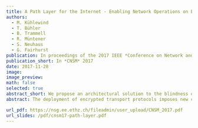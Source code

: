 ```yaml
---
title: A Path Layer for the Internet - Enabling Network Operations on Encrypted Protocols
authors:
  - M. Kühlewind
  - T. Bühler
  - B. Trammell
  - R. Müntener
  - S. Neuhaus
  - G. Fairhurst
publication: In proceedings of the 2017 IEEE *Conference on Network and Service Management* Conference, Tokyo.
publication_short: In *CNSM* 2017
date: 2017-11-28
image: 
image_preview: 
math: false
selected: true
abstract_short: We propose an architectural solution to the blindness of network functions driven by increasing deployment of encryption, by introducing a new "path layer" for transport-independent, in-band signaling between Internet endpoints and network elements on the paths between them, and using this layer to reinforce the boundary between the hop-by-hop network layer and the end-to-end transport layer. We define a path layer header on top of UDP to provide a common wire image for new, encrypted transports. This path layer header provides information to a transport-independent on-path state machine that replaces stateful handling currently based on exposed header flags and fields in TCP; it enables explicit measurability of transport layer performance; and offers extensibility by sender-to-path and path-to-receiver communications for diagnostics and management.
abstract: The deployment of encrypted transport protocols imposes new challenges for network operations. Key in-network functions such as those implemented by firewalls and passive measurement devices currently rely on information exposed by the transport layer. Encryption, in addition to improving privacy, helps to address ossification of network protocols caused by middleboxes that assume certain information to be present in the clear. However, "encrypting it all" risks diminishing the utility of these middleboxes for the traffic management tasks for which they were designed. A middlebox cannot use what it cannot see. We propose an architectural solution to this issue, by introducing a new "path layer" for transport-independent, in-band signaling between Internet endpoints and network elements on the paths between them, and using this layer to reinforce the boundary between the hop-by-hop network layer and the end-to-end transport layer. We define a path layer header on top of UDP to provide a common wire image for new, encrypted transports. This path layer header provides information to a transport-independent on-path state machine that replaces stateful handling currently based on exposed header flags and fields in TCP; it enables explicit measurability of transport layer performance; and offers extensibility by sender-to-path and path-to-receiver communications for diagnostics and management. This provides not only a replacement for signals that are not available with encrypted traffic, but also allows integrity-protected, enhanced signaling under endpoint control. We present an implementation of this wire image integrated with the QUIC protocol, as well as a basic stateful middlebox built on Vector Packet Processing (VPP) provided by FD.io.

url_pdf: https://nsg.ee.ethz.ch/fileadmin/user_upload/CNSM_2017.pdf
url_slides: /pdf/cnsm17-path-layer.pdf
---
```

